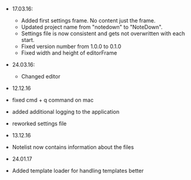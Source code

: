 * 17.03.16:
  * Added first settings frame. No content just the frame.
  * Updated project name from "notedown" to "NoteDown".
  * Settings file is now consistent and gets not overwritten with each start.
  * Fixed version number from 1.0.0 to 0.1.0
  * Fixed width and height of editorFrame

* 24.03.16:
  * Changed editor
  
* 12.12.16
 * fixed cmd + q command on mac
 * added additional logging to the application
 * reworked settings file
 
* 13.12.16
 * Notelist now contains information about the files
 
* 24.01.17
 * Added template loader for handling templates better
